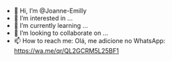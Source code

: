 - 👋 Hi, I’m @Joanne-Emilly
- 👀 I’m interested in ...
- 🌱 I’m currently learning ...
- 💞️ I’m looking to collaborate on ...
- 📫 How to reach me: Olá, me adicione no WhatsApp: https://wa.me/qr/QL2GCRM5L25BF1

<!---
Joanne-Emilly/Joanne-Emilly is a ✨ special ✨ repository because its `README.md` (this file) appears on your GitHub profile.
You can click the Preview link to take a look at your changes.
--->
